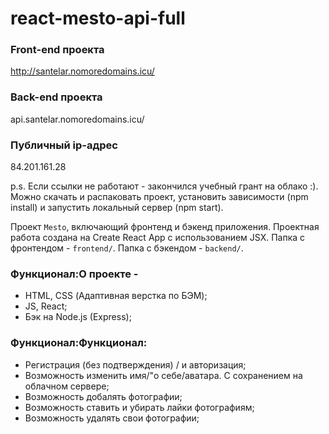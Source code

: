 # react-mesto-api-full

### Front-end проекта
http://santelar.nomoredomains.icu/
### Back-end проекта
api.santelar.nomoredomains.icu/

### Публичный ip-адрес
84.201.161.28

p.s. Если ссылки не работают - закончился учебный грант на облако :). Можно скачать и распаковать проект, установить зависимости (npm install) и запустить локальный сервер (npm start).

Проект `Mesto`, включающий фронтенд и бэкенд приложения.
Проектная работа создана на Create React App с использованием JSX.
Папка с фронтендом - `frontend/`.
Папка с бэкендом - `backend/`. 

### Функционал:О проекте -
- HTML, CSS (Адаптивная верстка по БЭМ);
- JS, React;
- Бэк на Node.js (Express);

### Функционал:Функционал:
- Регистрация (без подтверждения) / и авторизация;
- Возможность изменить имя/"о себе/аватара. С сохранением на облачном сервере;
- Возможность добалять фотографии;
- Возможность ставить и убирать лайки фотографиям;
- Возможность удалять свои фотографии;
